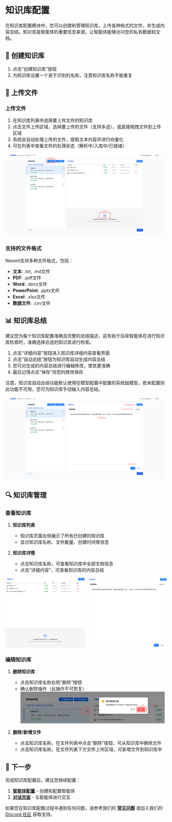 # 知识库配置

在知识库配置模块中，您可以创建和管理知识库，上传各种格式的文件，并生成内容总结。知识库是智能体的重要信息来源，让智能体能够访问您的私有数据和文档。

## 🔧 创建知识库

1. 点击“创建知识库”按钮
2. 为知识库设置一个易于识别的名称，注意知识库名称不能重复

## 📁 上传文件

### 上传文件

1. 在知识库列表中选择要上传文件的知识库
2. 点击文件上传区域，选择要上传的文件（支持多选），或直接拖拽文件到上传区域
3. 系统会自动处理上传的文件，提取文本内容并进行向量化
4. 可在列表中查看文件的处理状态（解析中/入库中/已就绪）

![文件上传](./assets/knowledge/create-knowledge-base.png)


### 支持的文件格式

Nexent支持多种文件格式，包括：
- **文本**: .txt, .md文件
- **PDF**: .pdf文件
- **Word**: .docx文件
- **PowerPoint**: .pptx文件
- **Excel**: .xlsx文件
- **数据文件**: .csv文件


## 📊 知识库总结

建议您为每个知识库配置准确且完整的总结描述，这有助于后续智能体在进行知识库检索时，准确选择合适的知识库进行检索。

1. 点击“详细内容”按钮进入知识库详细内容查看界面
2. 点击“自动总结”按钮为知识库自动生成内容总结
3. 您可对生成的内容总结进行编辑修改，使其更准确
4. 最后记得点击“保存”将您的修改保存

注意，知识库自动总结功能默认使用在模型配置中配置的系统副模型，若未配置则此功能不可用，您可为知识库手动输入内容总结。

![内容总结](./assets/knowledge/summary-knowledge-base.png)

## 🔍 知识库管理

### 查看知识库

1. **知识库列表**
   - 知识库页面左侧展示了所有已创建的知识库
   - 显示知识库名称、文件数量、创建时间等信息

2. **知识库详情**
   - 点击知识库名称，可查看知识库中全部文档信息
   - 点击“详细内容”，可查看知识库的内容总结

<div style="display: flex; gap: 8px;">
  <img src="./assets/knowledge/knowledge-base-file-list.png" style="width: 50%; height: 100%;" />
  <img src="./assets/knowledge/knowledge-base-summary.png" style="width: 50%; height: 100%;" />
</div>

### 编辑知识库

1. **删除知识库**
   - 点击知识库名称右侧“删除”按钮
   - 确认删除操作（此操作不可恢复）
![删除知识库](./assets/knowledge/delete-knowledge-base.png)


2. **删除/新增文件**
   - 点击知识库名称，在文件列表中点击“删除”按钮，可从知识库中删除文件
   - 点击知识库名称，在文件列表下方文件上传区域，可新增文件到知识库中

## 🚀 下一步

完成知识库配置后，建议您继续配置：

1. **[智能体配置](./agent-configuration)** - 创建和配置智能体
2. **[对话页面](./chat-interface)** - 与智能体进行交互

如果您在知识库配置过程中遇到任何问题，请参考我们的 **[常见问题](../getting-started/faq)** 或加入我们的 [Discord 社区](https://discord.gg/tb5H3S3wyv) 获取支持。 